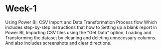 # Week-1
Using Power BI, CSV Import and Data Transformation Process flow Which includes step-by-step instructions that how to Setting up a blank report in Power BI, Importing CSV files using the "Get Data" option, Loading and Transforming the dataset by cleaning and deleting unnecessary columns. And also  includes screenshots and clear directions.
